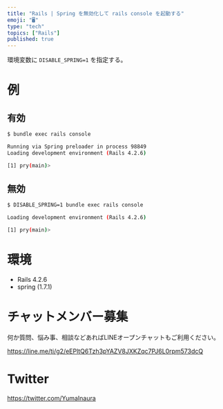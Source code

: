 ```yaml
---
title: "Rails | Spring を無効化して rails console を起動する"
emoji: "🖥"
type: "tech"
topics: ["Rails"]
published: true
---
```


環境変数に `DISABLE_SPRING=1` を指定する。

# 例


## 有効

```bash
$ bundle exec rails console

Running via Spring preloader in process 98849
Loading development environment (Rails 4.2.6)

[1] pry(main)> 
```

## 無効


```bash
$ DISABLE_SPRING=1 bundle exec rails console

Loading development environment (Rails 4.2.6)

[1] pry(main)> 
```

# 環境

- Rails 4.2.6
-  spring (1.7.1) 








<!-- Update From Qiita API -->

# チャットメンバー募集


何か質問、悩み事、相談などあればLINEオープンチャットもご利用ください。

https://line.me/ti/g2/eEPltQ6Tzh3pYAZV8JXKZqc7PJ6L0rpm573dcQ





# Twitter


https://twitter.com/YumaInaura


<!-- Update From Qiita API -->


